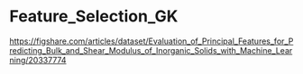 # Feature_Selection_GK

https://figshare.com/articles/dataset/Evaluation_of_Principal_Features_for_Predicting_Bulk_and_Shear_Modulus_of_Inorganic_Solids_with_Machine_Learning/20337774
